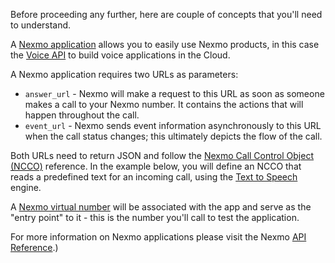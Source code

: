 Before proceeding any further, here are couple of concepts that you'll need to understand.

A [Nexmo application](/concepts/guides/applications) allows you to easily use Nexmo products, in this case the [Voice API](/voice/voice-api/overview) to build voice applications in the Cloud.

A Nexmo application requires two URLs as parameters:

* `answer_url` - Nexmo will make a request to this URL as soon as someone makes a call to your Nexmo number. It contains the actions that will happen throughout the call.
* `event_url` - Nexmo sends event information asynchronously to this URL when the call status changes; this ultimately depicts the flow of the call.

Both URLs need to return JSON and follow the [Nexmo Call Control Object (NCCO)](/voice/voice-api/ncco-reference) reference. In the example below, you will define an NCCO that reads a predefined text for an incoming call, using the [Text to Speech](/voice/voice-api/guides/text-to-speech) engine.

A [Nexmo virtual number](/numbers/overview) will be associated with the app and serve as the "entry point" to it - this is the number you'll call to test the application.

For more information on Nexmo applications please visit the Nexmo [API Reference](/api/application).)
